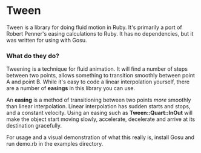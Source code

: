 # Tween

Tween is a library for doing fluid motion in Ruby.  It's primarily a port of
Robert Penner's easing calculations to Ruby.  It has no dependencies, but it was
written for using with Gosu.

### What do they do?

Tweening is a technique for fluid animation.  It will find a number of steps
between two points, allows something to transition smoothly between point A and
point B.  While it's easy to code a linear interpolation yourself, there are a
number of **easings** in this library you can use.

An **easing** is a method of transitioning between two points *more* smoothly
than linear interpolation.  Linear interpolation has sudden starts and stops,
and a constant velocity.  Using an easing such as **Tween::Quart::InOut** will
make the object start moving slowly, accelerate, decelerate and arrive at its
destination gracefully.

For usage and a visual demonstration of what this really is, install Gosu
and run demo.rb in the examples directory.